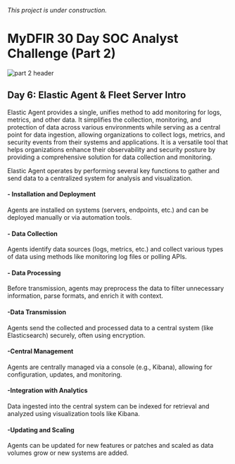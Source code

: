 *This project is under construction.*

# MyDFIR 30 Day SOC Analyst Challenge (Part 2)

![part 2 header](https://github.com/user-attachments/assets/07c3cb89-0e88-49b9-b549-d18fdcf80148)

## Day 6: Elastic Agent & Fleet Server Intro
Elastic Agent provides a single, unifies method to add monitoring for logs, metrics, and other data. It simplifies the collection, monitoring, and protection of data across various environments while serving as a central point for data ingestion, allowing organizations to collect logs, metrics, and security events from their systems and applications. It is a versatile tool that helps organizations enhance their observability and security posture by providing a comprehensive solution for data collection and monitoring.

Elastic Agent operates by performing several key functions to gather and send data to a centralized system for analysis and visualization.
#### - Installation and Deployment 
Agents are installed on systems (servers, endpoints, etc.) and can be deployed manually or via automation tools.

#### - Data Collection 
Agents identify data sources (logs, metrics, etc.) and collect various types of data using methods like monitoring log files or polling APIs.

#### - Data Processing 
Before transmission, agents may preprocess the data to filter unnecessary information, parse formats, and enrich it with context.

#### -Data Transmission 
Agents send the collected and processed data to a central system (like Elasticsearch) securely, often using encryption.

#### -Central Management
Agents are centrally managed via a console (e.g., Kibana), allowing for configuration, updates, and monitoring.

#### -Integration with Analytics 
Data ingested into the central system can be indexed for retrieval and analyzed using visualization tools like Kibana.

#### -Updating and Scaling
Agents can be updated for new features or patches and scaled as data volumes grow or new systems are added.
